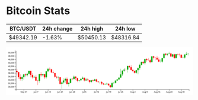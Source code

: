 # Bitcoin Stats

BTC/USDT|24h change|24h high|24h low|
|---|---|---|---|
|$49342.19|-1.63%|$50450.13|$48316.84|

<img src="./chart.svg">
